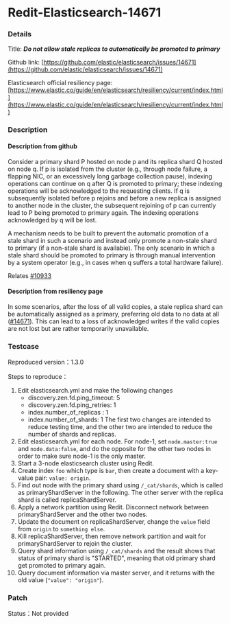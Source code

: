 # Redit-Elasticsearch-14671

### Details

Title: ***Do not allow stale replicas to automatically be promoted to primary***

Github link: [https://github.com/elastic/elasticsearch/issues/14671](https://github.com/elastic/elasticsearch/issues/14671)

Elasticsearch official resiliency page: [https://www.elastic.co/guide/en/elasticsearch/resiliency/current/index.html](https://www.elastic.co/guide/en/elasticsearch/resiliency/current/index.html)

### Description

#### Description from github

Consider a primary shard P hosted on node p and its replica shard Q hosted on node q. 
If p is isolated from the cluster (e.g., through node failure, a flapping NIC, or an excessively long garbage collection pause), 
indexing operations can continue on q after Q is promoted to primary; 
these indexing operations will be acknowledged to the requesting clients. 
If q is subsequently isolated before p rejoins and before a new replica is assigned to another node in the cluster, 
the subsequent rejoining of p can currently lead to P being promoted to primary again. 
The indexing operations acknowledged by q will be lost.

A mechanism needs to be built to prevent the automatic promotion of a stale shard in such a scenario and instead only promote a non-stale shard to primary (if a non-stale shard is availabie). 
The only scenario in which a stale shard should be promoted to primary is through manual intervention by a system operator (e.g., in cases when q suffers a total hardware failure).

Relates [#10933](https://github.com/elastic/elasticsearch/issues/10933)

#### Description from resiliency page

In some scenarios, after the loss of all valid copies, a stale replica shard can be automatically assigned as a primary, preferring old data to no data at all ([#14671](https://github.com/elastic/elasticsearch/issues/14671)). 
This can lead to a loss of acknowledged writes if the valid copies are not lost but are rather temporarily unavailable.

### Testcase

Reproduced version：1.3.0

Steps to reproduce：
1. Edit elasticsearch.yml and make the following changes
   - discovery.zen.fd.ping_timeout: 5
   - discovery.zen.fd.ping_retries: 1
   - index.number_of_replicas : 1
   - index.number_of_shards: 1
   The first two changes are intended to reduce testing time, and the other two are intended to reduce the number of shards and replicas.
2. Edit elasticsearch.yml for each node.
   For node-1, set `node.master:true` and `node.data:false`, and do the opposite for the other two nodes in order to make sure node-1 is the only master.
3. Start a 3-node elasticsearch cluster using Redit.
4. Create index `foo` which type is `bar`, then create a document with a key-value pair: `value: origin`.
5. Find out node with the primary shard using `/_cat/shards`, which is called as primaryShardServer in the following. 
   The other server with the replica shard is called replicaShardServer.
6. Apply a network partition using Redit. Disconnect network between primaryShardServer and the other two nodes.
7. Update the document on replicaShardServer, change the `value` field from `origin` to `something else`.
8. Kill replicaShardServer, then remove network partition and wait for primaryShardServer to rejoin the cluster.
9. Query shard information using `/_cat/shards` and the result shows that status of primary shard is "STARTED",
   meaning that old primary shard get promoted to primary again.
10. Query document information via master server, and it returns with the old value (`"value": "origin"`).

### Patch 

Status：Not provided
